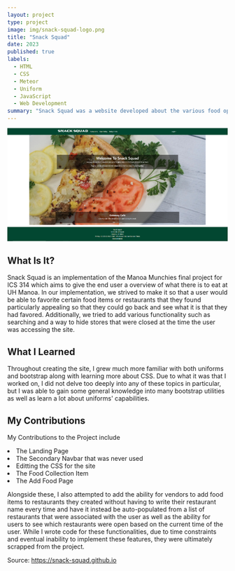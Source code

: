 ```yaml
---
layout: project
type: project
image: img/snack-squad-logo.png
title: "Snack Squad"
date: 2023
published: true
labels:
  - HTML
  - CSS
  - Meteor
  - Uniform
  - JavaScript
  - Web Development
summary: "Snack Squad was a website developed about the various food options available at UH Manoa that were created alongside Dustin Tomi, Payton Higa, and Nicolas Steger"
---
```

<div class="text-center p-4">
  <img class="img-fluid" src="../img/snack-squad.png">
</div>

<h2 id="What Is It?">What Is It?</h2>

Snack Squad is an implementation of the Manoa Munchies final project for ICS 314 which aims to give the end user a overview of what there is to eat at UH Manoa. In our implementation, we strived to make it so that a user would be able to favorite certain food items or restaurants that they found particularly appealing so that they could go back and see what it is that they had favored. Additionally, we tried to add various functionality such as searching and a way to hide stores that were closed at the time the user was accessing the site. 

<h2 id="What I Learned">What I Learned</h2>

Throughout creating the site, I grew much more familiar with both uniforms and bootstrap along with learning more about CSS. Due to what it was that I worked on, I did not delve too deeply into any of these topics in particular, but I was able to gain some general knowledge into many bootstrap utilities as well as learn a lot about uniforms' capabilities.

<h2 id="My Contributions">My Contributions</h2>

My Contributions to the Project include

<li>The Landing Page</li>
<li>The Secondary Navbar that was never used</li>
<li>Editting the CSS for the site</li>
<li>The Food Collection Item</li>
<li>The Add Food Page</li>

Alongside these, I also attempted to add the ability for vendors to add food items to restaurants they created without having to write their restaurant name every time and have it instead 
be auto-populated from a list of restaurants that were associated with the user as well as the ability for users to see which restaurants were open based on the current time of the user. While I wrote code for these functionalities, due to time constraints and eventual inability to implement these features, they were ultimately scrapped from the project. 

Source: <a href="https://github.com/snack-squad/snack-squad.github.io"><i class="large GitHub icon "></i>https://snack-squad.github.io</a>
